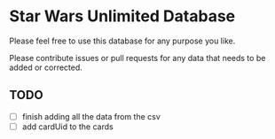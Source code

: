 # Star Wars Unlimited Database

Please feel free to use this database for any purpose you like.

Please contribute issues or pull requests for any data that needs to be added or corrected.

## TODO
- [ ] finish adding all the data from the csv
- [ ] add cardUid to the cards
